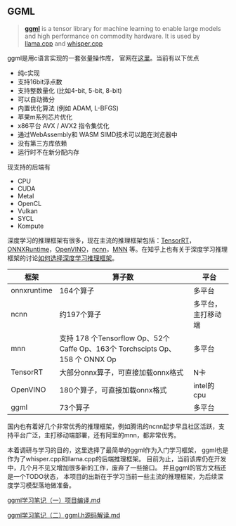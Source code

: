 ## GGML

> [**ggml**](https://github.com/ggerganov/ggml) is a tensor library for machine learning to enable large models and high performance on commodity hardware. It is used by [llama.cpp](https://github.com/ggerganov/llama.cpp) and [whisper.cpp](https://github.com/ggerganov/whisper.cpp)


ggml是用c语言实现的一套张量操作库， 官网在[这里](https://ggml.ai)。当前有以下优点

- 纯c实现
- 支持16bit浮点数
- 支持整数量化 (比如4-bit, 5-bit, 8-bit)
- 可以自动微分
- 内置优化算法 (例如 ADAM, L-BFGS)
- 苹果m系列芯片优化
- x86平台 AVX / AVX2 指令集优化
- 通过WebAssembly和 WASM SIMD技术可以跑在浏览器中
- 没有第三方库依赖
- 运行时不在新分配内存

现支持的后端有
- CPU
- CUDA
- Metal
- OpenCL
- Vulkan
- SYCL
- Kompute


深度学习的推理框架有很多，现在主流的推理框架包括：[TensorRT](https://developer.nvidia.com/tensorrt)，[ONNXRuntime](https://onnxruntime.ai/)，[OpenVINO](https://link.zhihu.com/?target=https%3A//www.intel.com/content/www/us/en/developer/tools/openvino-toolkit/overview.html)，[ncnn](https://link.zhihu.com/?target=https%3A//github.com/Tencent/ncnn)，[MNN](https://link.zhihu.com/?target=https%3A//github.com/alibaba/MNN) 等。在知乎上也有关于深度学习推理框架的讨论[如何选择深度学习推理框架](https://www.zhihu.com/question/346965029)。

| 框架          | 算子数                                                                  | 平台        |
|-------------|----------------------------------------------------------------------|-----------|
| onnxruntime | 164个算子                                                               | 多平台       |
| ncnn        | 约197个算子                                                              | 多平台，主打移动端 |
| mnn         | 支持 178 个Tensorflow Op、52个 Caffe Op、163个 Torchscipts Op、158 个 ONNX Op | 多平台       |
| TensorRT    | 大部分onnx算子，可直接加载onnx格式                                                | N卡        |
| OpenVINO    | 180个算子，可直接加载onnx格式                                                   | intel的cpu |
| ggml        | 73个算子                                                                | 多平台       |


国内也有着好几个非常优秀的推理框架，例如腾讯的ncnn起步早且社区活跃，支持平台广泛，主打移动端部署，还有阿里的mnn，都非常优秀。

本着调研与学习的目的，这里选择了最简单的ggml作为入门学习框架， ggml也是作为了whisper.cpp和llama.cpp的后端推理框架。
目前为止，当前该库仍在开发中，几个月不见又增加很多新的工作，废弃了一些接口。 
并且ggml的官方文档还是一个TODO状态，
本项目的出新在于学习当前一些主流的推理框架，为后续深度学习模型落地做准备。





[ggml学习笔记（一）项目编译.md](notes/ggml学习笔记（一）项目编译.md)

[ggml学习笔记（二）ggml.h源码解读.md](notes/ggml学习笔记（二）ggml.h源码解读.md)
